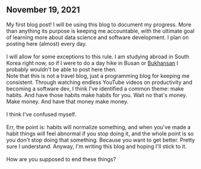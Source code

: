 <h2>November 19, 2021</h2>
My first blog post! I will be using this blog to document my progress. More than anything its purpose is keeping me accountable, with the ultimate goal of learning more about data science and software development. I plan on posting here (almost) every day.
<br>
<br>
I will allow for some exceptions to this rule. I am studying abroad in South Korea right now, so if I were to do a day hike in Busan or <a href="https://en.wikipedia.org/wiki/Bukhansan">Bukhansan</a> I probably wouldn't be able to post here then. 
<br>
Note that this is not a travel blog, just a programming blog for keeping me consistent. Through watching endless YouTube videos on productivity and becoming a software dev, I think I've identified a common theme: make habits. And have those habits make habits for you. Wait no that's money. Make money. And have that money make money.
<br>
<br>
I think I've confused myself.
<br>
<br>
Err, the point is: habits will normalize something, and when you've made a habit things will feel abnormal if you stop doing it, and the whole point is so you don't stop doing that something. Because you want to get better. Pretty sure I understand. Anyway, I'm writing this blog and hoping I'll stick to it. 
<br>
<br>
How are you supposed to end these things?
